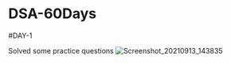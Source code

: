 # DSA-60Days
#DAY-1

Solved some practice questions
![Screenshot_20210913_143835](https://user-images.githubusercontent.com/83106116/133068151-9e8745a9-b85a-4ecf-bb7a-78aedc3cd693.png)
